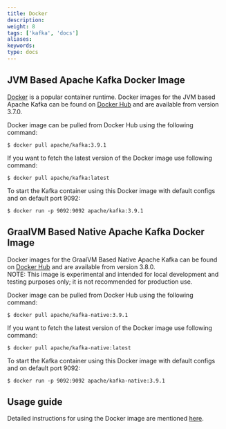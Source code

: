 ```yaml
---
title: Docker
description: 
weight: 8
tags: ['kafka', 'docs']
aliases: 
keywords: 
type: docs
---
```


## JVM Based Apache Kafka Docker Image

[Docker](https://www.docker.com/) is a popular container runtime. Docker images for the JVM based Apache Kafka can be found on [Docker Hub](https://hub.docker.com/r/apache/kafka) and are available from version 3.7.0. 

Docker image can be pulled from Docker Hub using the following command: 
    
    
    $ docker pull apache/kafka:3.9.1

If you want to fetch the latest version of the Docker image use following command: 
    
    
    $ docker pull apache/kafka:latest

To start the Kafka container using this Docker image with default configs and on default port 9092: 
    
    
    $ docker run -p 9092:9092 apache/kafka:3.9.1

## GraalVM Based Native Apache Kafka Docker Image

Docker images for the GraalVM Based Native Apache Kafka can be found on [Docker Hub](https://hub.docker.com/r/apache/kafka-native) and are available from version 3.8.0.  
NOTE: This image is experimental and intended for local development and testing purposes only; it is not recommended for production use. 

Docker image can be pulled from Docker Hub using the following command: 
    
    
    $ docker pull apache/kafka-native:3.9.1

If you want to fetch the latest version of the Docker image use following command: 
    
    
    $ docker pull apache/kafka-native:latest

To start the Kafka container using this Docker image with default configs and on default port 9092: 
    
    
    $ docker run -p 9092:9092 apache/kafka-native:3.9.1

## Usage guide

Detailed instructions for using the Docker image are mentioned [here](https://github.com/apache/kafka/blob/trunk/docker/examples/README.md). 

